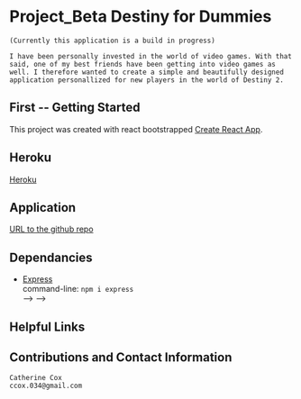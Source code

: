 # Project_Beta Destiny for Dummies

```
(Currently this application is a build in progress)

I have been personally invested in the world of video games. With that said, one of my best friends have been getting into video games as well. I therefore wanted to create a simple and beautifully designed application personallized for new players in the world of Destiny 2.

```

## First -- Getting Started

This project was created with react bootstrapped [Create React App](https://github.com/facebook/create-react-app).

## Heroku

<!-- ----------------------- -->

[Heroku]()

<!--  -->

## Application

<!-- ----------------------- -->

[URL to the github repo](https://github.com/beachbrunet/Personal_Finance)

## Dependancies

<!--
- [React-BootStrap](https://www.npmjs.com/package/react-bootstrap)<br />
  command-line: `npm i react-bootstrap`

- [Link-React](https://www.npmjs.com/package/link-react)<br />
  command-line: `npm i link-react`

- [React-Router-Dom](https://www.npmjs.com/package/react-router-dom)<br />
  command-line: `npm i react-router-dom`

<!-- Possible Dependencies for db's -->
<!-- Not sure what to use -->

<!-- - [Apollo](https://www.apollographql.com/docs/apollo-server/getting-started/)<br />
  command-line: `npm install apollo-server graphql`<br />

<!-- other -->

- [Express](https://www.npmjs.com/package/express)<br />
  command-line: `npm i express`<br /> --> -->

## Helpful Links

<!-- [Create React App](https://create-react-app.dev/docs/getting-started/)
[Getting started Apollo Client](https://www.apollographql.com/docs/react/get-started/)
[GraphQl](https://graphql.org/learn/) -->

## Contributions and Contact Information

<!-- ----------------------- -->

```
Catherine Cox
ccox.034@gmail.com
```
